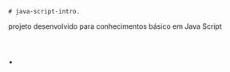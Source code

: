     # java-script-intro.    
       
projeto desenvolvido para conhecimentos básico em Java Script

<h1>    </  h1>. 
 